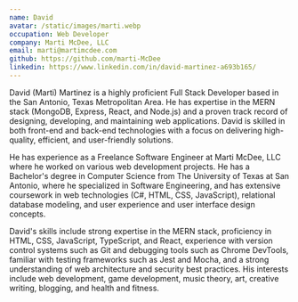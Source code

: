 ```yaml
---
name: David
avatar: /static/images/marti.webp
occupation: Web Developer
company: Marti McDee, LLC
email: marti@martimcdee.com
github: https://github.com/marti-McDee
linkedin: https://www.linkedin.com/in/david-martinez-a693b165/
---
```


David (Marti) Martinez is a highly proficient Full Stack Developer based in the San Antonio, Texas Metropolitan Area. He has expertise in the MERN stack (MongoDB, Express, React, and Node.js) and a proven track record of designing, developing, and maintaining web applications. David is skilled in both front-end and back-end technologies with a focus on delivering high-quality, efficient, and user-friendly solutions.

He has experience as a Freelance Software Engineer at Marti McDee, LLC where he worked on various web development projects. He has a Bachelor's degree in Computer Science from The University of Texas at San Antonio, where he specialized in Software Engineering, and has extensive coursework in web technologies (C#, HTML, CSS, JavaScript), relational database modeling, and user experience and user interface design concepts.

David's skills include strong expertise in the MERN stack, proficiency in HTML, CSS, JavaScript, TypeScript, and React, experience with version control systems such as Git and debugging tools such as Chrome DevTools, familiar with testing frameworks such as Jest and Mocha, and a strong understanding of web architecture and security best practices. His interests include web development, game development, music theory, art, creative writing, blogging, and health and fitness.
